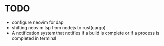 # TODO
- configure neovim for dap
- shifting neovim lsp from nodejs to rust(cargo)
- A notification system that notifies if a build is complete or if a process is completed in terminal
